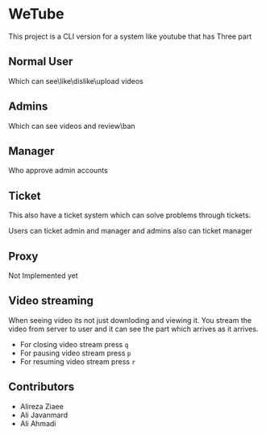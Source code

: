 # WeTube
This project is a CLI version for a system like youtube that has Three part

## Normal User
Which can see\like\dislike\upload videos

## Admins
Which can see videos and review\ban

## Manager
Who approve admin accounts

## Ticket
This also have a ticket system which can solve problems through tickets.

Users can ticket admin and manager and admins also can ticket manager


## Proxy
Not Implemented yet

## Video streaming
When seeing video its not just downloding and viewing it. You stream the video from server to user and it can see the part which arrives as it arrives.  
* For closing video stream press `q`
* For pausing video stream press `p`
* For resuming video stream press `r`

## Contributors
- Alireza Ziaee
- Ali Javanmard
- Ali Ahmadi
